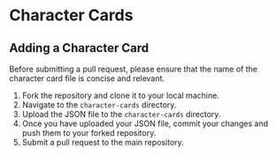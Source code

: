 # Character Cards
## Adding a Character Card

Before submitting a pull request, please ensure that the name of the character card file is concise and relevant.

1. Fork the repository and clone it to your local machine.
2. Navigate to the `character-cards` directory.
3. Upload the JSON file to the `character-cards` directory.
4. Once you have uploaded your JSON file, commit your changes and push them to your forked repository.
5. Submit a pull request to the main repository.
